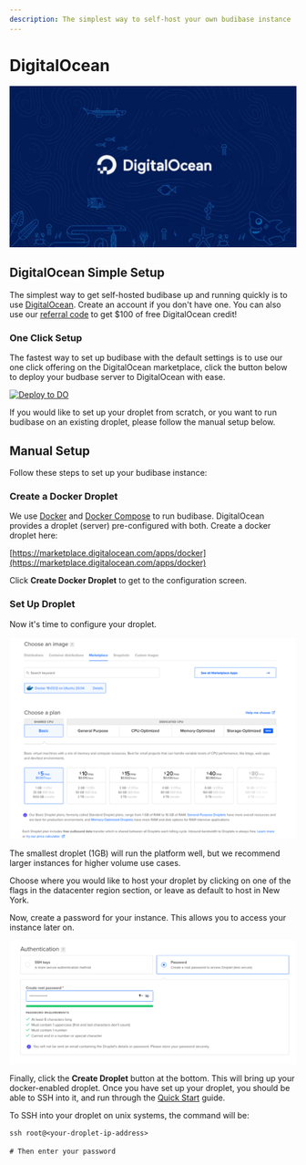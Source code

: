 ```yaml
---
description: The simplest way to self-host your own budibase instance
---
```


# DigitalOcean

![](../../.gitbook/assets/digitalocean.jpg)

## DigitalOcean Simple Setup

The simplest way to get self-hosted budibase up and running quickly is to use [DigitalOcean](https://www.digitalocean.com). Create an account if you don't have one. You can also use our [referral code](https://m.do.co/c/0caaa6085a82) to get $100 of free DigitalOcean credit!

### One Click Setup

The fastest way to set up budibase with the default settings is to use our one click offering on the DigitalOcean marketplace, click the button below to deploy your budbase server to DigitalOcean with ease.

[![Deploy to DO](https://www.deploytodo.com/do-btn-blue.svg)](https://cloud.digitalocean.com/droplets/new?onboarding_origin=marketplace&i=09038e&fleetUuid=bb04f9c8-1de8-4687-b2ae-1d5177a0535b&appId=77729671&type=applications&size=s-4vcpu-8gb&region=nyc1&refcode=0caaa6085a82&image=budibase-20-04)

If you would like to set up your droplet from scratch, or you want to run budibase on an existing droplet, please follow the manual setup below.

## Manual Setup

Follow these steps to set up your budibase instance:

### Create a Docker Droplet

We use [Docker](https://www.docker.com/) and [Docker Compose](https://docs.docker.com/compose/install/) to run budibase. DigitalOcean provides a droplet \(server\) pre-configured with both. Create a docker droplet here:

[https://marketplace.digitalocean.com/apps/docker](https://marketplace.digitalocean.com/apps/docker)

Click **Create Docker Droplet** to get to the configuration screen.

### Set Up Droplet

Now it's time to configure your droplet.

![](../../.gitbook/assets/dropletconfig.png)

The smallest droplet \(1GB\) will run the platform well, but we recommend larger instances for higher volume use cases.

Choose where you would like to host your droplet by clicking on one of the flags in the datacenter region section, or leave as default to host in New York.

Now, create a password for your instance. This allows you to access your instance later on.

![](../../.gitbook/assets/do-password.png)

Finally, click the **Create Droplet** button at the bottom. This will bring up your docker-enabled droplet. Once you have set up your droplet, you should be able to SSH into it, and run through the [Quick Start](../../getting-started.md) guide.

To SSH into your droplet on unix systems, the command will be:

```text
ssh root@<your-droplet-ip-address>

# Then enter your password
```

